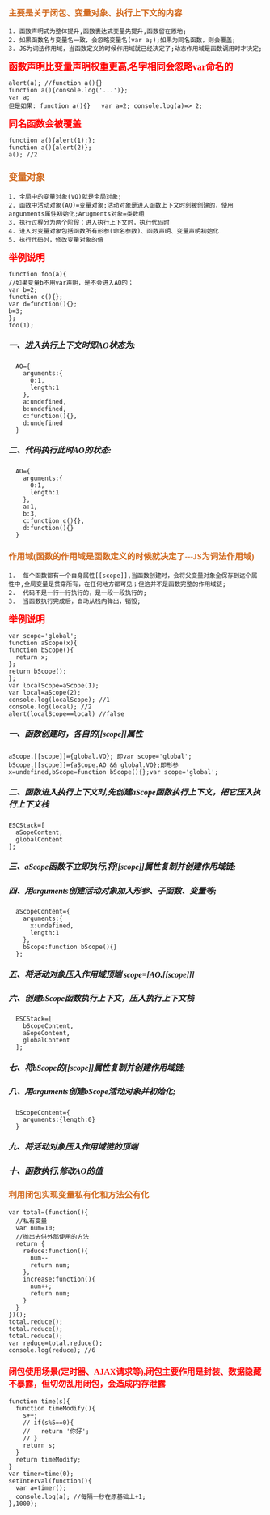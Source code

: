 ### <font face='微软雅黑' color='Chocolate'>**主要是关于闭包、变量对象、执行上下文的内容**</font> 
    1. 函数声明式为整体提升,函数表达式变量先提升,函数留在原地; 
    2. 如果函数名与变量名一致，会忽略变量名(var a;);如果为同名函数，则会覆盖;
    3. JS为词法作用域，当函数定义的时候作用域就已经决定了;动态作用域是函数调用时才决定;

<font face="微软雅黑" color='red' size='4'>**函数声明比变量声明权重更高,名字相同会忽略var命名的**</font>

    alert(a); //function a(){}
    function a(){console.log('...')};
    var a;
    但是如果: function a(){}   var a=2; console.log(a)=> 2;

<font face="微软雅黑" color='red' size='4'>**同名函数会被覆盖**</font>

    function a(){alert(1);};
    function a(){alert(2)};
    a(); //2

### <font face='微软雅黑' color='Chocolate' size='4'>**变量对象**</font>

    1. 全局中的变量对象(VO)就是全局对象;
    2. 函数中活动对象(AO)=变量对象;活动对象是进入函数上下文时刻被创建的，使用argunments属性初始化;Arugments对象=类数组
    3. 执行过程分为两个阶段：进入执行上下文时，执行代码时
    4. 进入时变量对象包括函数所有形参(命名参数)、函数声明、变量声明初始化
    5. 执行代码时，修改变量对象的值

<font face='微软雅黑' color='red' size='4'>**举例说明**</font>
    
    function foo(a){
    //如果变量b不用var声明，是不会进入AO的；
    var b=2;
    function c(){};
    var d=function(){};
    b=3;
    };
    foo(1);

  ##### <font face='微软雅黑' color='' size='3'>一、进入执行上下文时即AO状态为:</font>
      AO={
        arguments:{
          0:1,
          length:1
        },
        a:undefined,
        b:undefined,
        c:function(){},
        d:undefined
      }
  ##### <font face='微软雅黑' color='' size='3'>二、代码执行此时AO的状态:</font>
      AO={
        arguments:{
          0:1,
          length:1
        },
        a:1,
        b:3,
        c:function c(){},
        d:function(){}
      }


### <font color='Chocolate' face='微软雅黑'>**作用域(函数的作用域是函数定义的时候就决定了---JS为词法作用域)**</font>
  
    1.  每个函数都有一个自身属性[[scope]],当函数创建时，会将父变量对象全保存到这个属性中,全局变量是贯穿所有，在任何地方都可见；但这并不是函数完整的作用域链;
    2.  代码不是一行一行执行的，是一段一段执行的;
    3.  当函数执行完成后，自动从栈内弹出，销毁;


<font face='微软雅黑' color='red' size='4'>**举例说明**</font>

    var scope='global';
    function aScope(x){
    function bScope(){
      return x;
    };
    return bScope();
    };
    var localScope=aScope(1);
    var local=aScope(2);
    console.log(localScope); //1
    console.log(local); //2
    alert(localScope==local) //false  

##### <font face='微软雅黑' color='' size='3'>一、函数创建时，各自的[[scope]]属性</font>

    aScope.[[scope]]={global.VO}; 即var scope='global';
    bScope.[[scope]]={aScope.AO && global.VO};即形参x=undefined,bScope=function bScope(){};var scope='global';

##### <font face='微软雅黑' color='' size='3'>二、函数进入执行上下文时,先创建aScope函数执行上下文，把它压入执行上下文栈</font>
    ESCStack=[
      aSopeContent,
      globalContent
    ];  

##### <font face='微软雅黑' color='' size='3'>三、aScope函数不立即执行,将[[scope]]属性复制并创建作用域链;</font>

##### <font face='微软雅黑' color='' size='3'>四、用arguments创建活动对象加入形参、子函数、变量等;</font>

      aScopeContent={
        arguments:{
          x:undefined,
          length:1
        },
        bScope:function bScope(){}
      };  
##### <font face='微软雅黑' color='' size='3'>五、将活动对象压入作用域顶端 scope=[AO,[[scope]]]</font>

##### <font face='微软雅黑' color='' size='3'>六、创建bScope函数执行上下文，压入执行上下文栈</font>
      ESCStack=[
        bScopeContent,
        aSopeContent,
        globalContent
      ];
##### <font face='微软雅黑' color='' size='3'>七、将bScope的[[scope]]属性复制并创建作用域链;</font>

##### <font face='微软雅黑' color='' size='3'>八、用arguments创建bScope活动对象并初始化;</font>
      bScopeContent={
        arguments:{length:0}   
      }
##### <font face='微软雅黑' color='' size='3'>九、将活动对象压入作用域链的顶端</font>

##### <font face='微软雅黑' color='' size='3'>十、函数执行,修改AO的值</font> 

### <font color='Chocolate' face='微软雅黑'>**利用闭包实现变量私有化和方法公有化**</font>

    var total=(function(){
      //私有变量
      var num=10;
      //抛出去供外部使用的方法
      return {
        reduce:function(){
          num--
          return num;
        },
        increase:function(){
          num++;
          return num;
        }
      }
    })();
    total.reduce();
    total.reduce();
    total.reduce();
    var reduce=total.reduce();
    console.log(reduce); //6

### <font color='red' face='微软雅黑'>**闭包使用场景(定时器、AJAX请求等),闭包主要作用是封装、数据隐藏不暴露，但切勿乱用闭包，会造成内存泄露**</font>
    function time(s){
      function timeModify(){
        s++;
        // if(s%5==0){
        //   return '你好';
        // }
        return s;
      }
      return timeModify;
    }
    var timer=time(0);
    setInterval(function(){
      var a=timer();
      console.log(a); //每隔一秒在原基础上+1;
    },1000);
